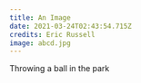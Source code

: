 ```yaml
---
title: An Image
date: 2021-03-24T02:43:54.715Z
credits: Eric Russell
image: abcd.jpg
---
```


Throwing a ball in the park
